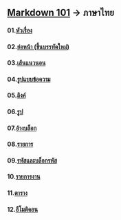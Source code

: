 ## [Markdown 101](/) -> ภาษาไทย

#### 01.[หัวเรื่อง](/ภาษาไทย/01.หัวเรื่อง.md)
#### 02.[ย่อหน้า (ขึ้นบรรทัดใหม่)](/ภาษาไทย/02.ย่อหน้า.md)
#### 03.[เส้นแนวนอน](/ภาษาไทย/03.เส้นแนวนอน.md)
#### 04.[รูปแบบข้อความ](/ภาษาไทย/04.รูปแบบข้อความ.md)
#### 05.[ลิงค์](/ภาษาไทย/05.ลิงค์.md)
#### 06.[รูป](/ภาษาไทย/06.รูป.md)
#### 07.[อ้างบล็อก](/ภาษาไทย/07.อ้างบล็อก.md)
#### 08.[รายการ](/ภาษาไทย/08.รายการ.md)
#### 09.[รหัสและบล็อกรหัส](/ภาษาไทย/09.รหัสและบล็อกรหัส.md)
#### 10.[รายการงาน](/ภาษาไทย/10.รายการงาน.md)
#### 11.[ตาราง](/ภาษาไทย/11.ตาราง.md)
#### 12.[อีโมติคอน](/ภาษาไทย/12.อีโมติคอน.md)